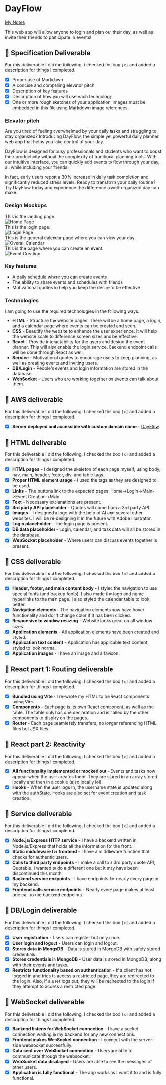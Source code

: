 # DayFlow

[My Notes](notes.md)

This web app will allow anyone to login and plan out their day, as well as invite their friends to participate in events!


[//]: # (> [!NOTE])

[//]: # (>  This is a template for your startup application. You must modify this `README.md` file for each phase of your development. You only need to fill in the section for each deliverable when that deliverable is submitted in Canvas. Without completing the section for a deliverable, the TA will not know what to look for when grading your submission. Feel free to add additional information to each deliverable description, but make sure you at least have the list of rubric items and a description of what you did for each item.)

[//]: # (> [!NOTE])

[//]: # (>  If you are not familiar with Markdown then you should review the [documentation]&#40;https://docs.github.com/en/get-started/writing-on-github/getting-started-with-writing-and-formatting-on-github/basic-writing-and-formatting-syntax&#41; before continuing.)

## 🚀 Specification Deliverable

[//]: # (> [!NOTE])

[//]: # (>  Fill in this sections as the submission artifact for this deliverable. You can refer to this [example]&#40;https://github.com/webprogramming260/startup-example/blob/main/README.md&#41; for inspiration.)

For this deliverable I did the following. I checked the box `[x]` and added a description for things I completed.

- [x] Proper use of Markdown
- [x] A concise and compelling elevator pitch
- [x] Description of key features
- [x] Description of how you will use each technology
- [x] One or more rough sketches of your application. Images must be embedded in this file using Markdown image references.

### Elevator pitch

Are you tired of feeling overwhelmed by your daily tasks and struggling to stay organized? Introducing DayFlow, the simple yet powerful daily planner web app that helps you take control of your day.  

DayFlow is designed for busy professionals and students who want to boost their productivity without the complexity of traditional planning tools. With our intuitive interface, you can quickly add events to flow through your day, all while including your friends!  

In fact, early users report a 30% increase in daily task completion and significantly reduced stress levels. Ready to transform your daily routine? Try DayFlow today and experience the difference a well-organized day can make.

### Design Mockups

This is the landing page.  
<img alt="Home Page" src="Photos/DayFlow(3).jpg"/><br>
This is the login page.  
<img alt="Login Page" src="Photos/DayFlow(2).jpg"/><br>
This is the general calendar page where you can view your day.  
<img alt="Overall Calendar" src="Photos/DayFlow(1).jpg"/><br>
This is the page where you can create an event.  
<img alt="Event Creation" src="Photos/DayFlow.jpg"/>


[//]: # ()
[//]: # (```mermaid)

[//]: # (sequenceDiagram)

[//]: # (    actor You)

[//]: # (    actor Website)

[//]: # (    You->>Website: Replace this with your design)

[//]: # (```)

### Key features

- A daily schedule where you can create events
- The ability to share events and schedules with friends
- Motivational quotes to help you keep the desire to be effective

### Technologies

I am going to use the required technologies in the following ways.

- **HTML** - Structure the website pages. There will be a home page, a login, and a calendar page where events can be created and seen. 
- **CSS** - Beautify the website to enhance the user experience. It will help the website scale to difference screen sizes and be effective.
- **React** - Provide interactability for the users and design the event planner. This will also enable the login service. Backend endpoint calls will be done through React as well. 
- **Service** - Motivational quotes to encourage users to keep planning, as well as creating events and inviting users. 
- **DB/Login** - People's events and login information are stored in the database.
- **WebSocket** - Users who are working together on events can talk about them. 

## 🚀 AWS deliverable

For this deliverable I did the following. I checked the box `[x]` and added a description for things I completed.

- [x] **Server deployed and accessible with custom domain name** - [DayFlow](http://dayflow.click).

## 🚀 HTML deliverable

For this deliverable I did the following. I checked the box `[x]` and added a description for things I completed.

- [x] **HTML pages** - I designed the skeleton of each page myself, using body, nav, main, header, footer, div, and table tags. 
- [x] **Proper HTML element usage** - I used the tags as they are designed to be used. 
- [x] **Links** - The buttons link to the expected pages. Home->Login->Main->Event Creation->Main
- [x] **Text** - Necessary explanations are present. 
- [x] **3rd party API placeholder** - Quotes will come from a 3rd party API.
- [x] **Images** - I designed a logo with the help of AI and several other websites. I will be re-designing it in the future with Adobe Illustrator.
- [x] **Login placeholder** - The login page is present. 
- [x] **DB data placeholder** - Login, calendar, and task data will all be stored in the database. 
- [x] **WebSocket placeholder** - Where users can discuss events together is present. 

## 🚀 CSS deliverable

For this deliverable I did the following. I checked the box `[x]` and added a description for things I completed.

- [x] **Header, footer, and main content body** - I styled the navigation to use special fonts (and backup fonts). I also made the logo and name hyperlinks to the main page. I also styled the calendar table to look better.
- [x] **Navigation elements** - The navigation elements now have hover functionality and don't change color if it has been clicked.
- [x] **Responsive to window resizing** - Website looks great on all window sizes. 
- [x] **Application elements** - All application elements have been created and styled.
- [x] **Application text content** - Application has applicable text content, styled to look normal.
- [x] **Application images** - I have an image and a favicon.

## 🚀 React part 1: Routing deliverable

For this deliverable I did the following. I checked the box `[x]` and added a description for things I completed.

- [x] **Bundled using Vite** - I re-wrote my HTML to be React components using Vite. 
- [x] **Components** - Each page is its own React component, as well as the table. The table only has one declaration and is called by the other components to display on the pages.
- [x] **Router** - Each page seamlessly transfers, no longer referencing HTML files but JSX files. 

## 🚀 React part 2: Reactivity

For this deliverable I did the following. I checked the box `[x]` and added a description for things I completed.

- [x] **All functionality implemented or mocked out** - Events and tasks now appear when the user creates them. They are stored in an array stored locally and then in a cookie (also locally lol).
- [x] **Hooks** - When the user logs in, the username state is updated along with the authState. Hooks are also set for event creation and task creation. 

## 🚀 Service deliverable

For this deliverable I did the following. I checked the box `[x]` and added a description for things I completed.

- [x] **Node.js/Express HTTP service** - I have a backend written in Node.js/Express that holds all the information for the front. 
- [x] **Static middleware for frontend** - I have a middleware function that checks for authentic users. 
- [x] **Calls to third party endpoints** - I make a call to a 3rd party quote API, Quotable. I wanted to do a different one but it may have been discontinued this month. 
- [x] **Backend service endpoints** - I have endpoints for nearly every page in my backend. 
- [x] **Frontend calls service endpoints** - Nearly every page makes at least one call to the backend endpoints. 

## 🚀 DB/Login deliverable

For this deliverable I did the following. I checked the box `[x]` and added a description for things I completed.

- [x] **User registration** - Users can register but only once. 
- [x] **User login and logout** - Users can login and logout. 
- [x] **Stores data in MongoDB** - Data is stored in MongoDB with safely stored credentials.
- [x] **Stores credentials in MongoDB** - User data is stored in MongoDB, along with their events and tasks.
- [x] **Restricts functionality based on authentication** - If a client has not logged in and tries to access a restricted page, they are redirected to the login. Also, if a user logs out, they will be redirected to the login if they attempt to access a restricted page. 

## 🚀 WebSocket deliverable

For this deliverable I did the following. I checked the box `[x]` and added a description for things I completed.

- [x] **Backend listens for WebSocket connection** - I have a socket connection waiting in my backend for any new connections. 
- [x] **Frontend makes WebSocket connection** - I connect with the server-side websocket successfully.
- [x] **Data sent over WebSocket connection** - Users are able to communicate through the websocket.
- [x] **WebSocket data displayed** - Users are able to see the messages of other users. 
- [x] **Application is fully functional** - The app works as I want it to and is fully functional.
